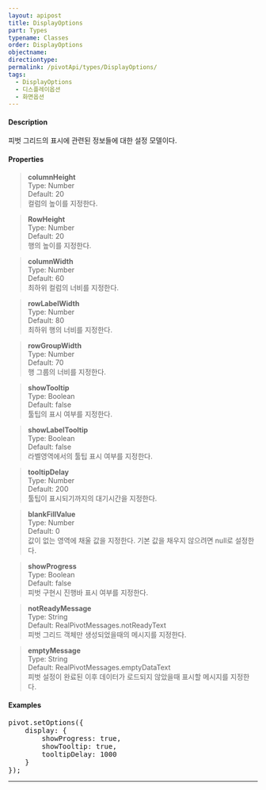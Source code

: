 ```yaml
---
layout: apipost
title: DisplayOptions
part: Types
typename: Classes
order: DisplayOptions
objectname: 
directiontype: 
permalink: /pivotApi/types/DisplayOptions/
tags: 
  - DisplayOptions
  - 디스플레이옵션
  - 화면옵션
---
```


#### Description

 피벗 그리드의 표시에 관련된 정보들에 대한 설정 모델이다.

#### Properties

> **columnHeight**  
> Type: Number   
> Default: 20      
> 컬럼의 높이를 지정한다.    

> **RowHeight**  
> Type: Number   
> Default: 20      
> 행의 높이를 지정한다.    

> **columnWidth**  
> Type: Number   
> Default: 60      
> 최하위 컬럼의 너비를 지정한다.    

> **rowLabelWidth**  
> Type: Number   
> Default: 80       
> 최하위 행의 너비를 지정한다.    

> **rowGroupWidth**  
> Type: Number   
> Default: 70       
> 행 그룹의 너비를 지정한다.    

> **showTooltip**  
> Type: Boolean   
> Default: false      
> 툴팁의 표시 여부를 지정한다.    

> **showLabelTooltip**  
> Type: Boolean   
> Default: false       
> 라벨영역에서의 툴팁 표시 여부를 지정한다.    

> **tooltipDelay**  
> Type: Number    
> Default: 200      
> 툴팁이 표시되기까지의 대기시간을 지정한다.    

> **blankFillValue**  
> Type: Number   
> Default: 0      
> 값이 없는 영역에 채울 값을 지정한다. 기본 값을 채우지 않으려면 null로 설정한다.    

> **showProgress**  
> Type: Boolean   
> Default: false       
> 피벗 구현시 진행바 표시 여부를 지정한다.     

> **notReadyMessage**  
> Type: String    
> Default: RealPivotMessages.notReadyText      
> 피벗 그리드 객체만 생성되었을때의 메시지를 지정한다.    

> **emptyMessage**  
> Type: String   
> Default: RealPivotMessages.emptyDataText      
> 피벗 설정이 완료된 이후 데이터가 로드되지 않았을때 표시할 메시지를 지정한다.    


#### Examples   

<pre class="prettyprint">
pivot.setOptions({        
    display: {
        showProgress: true,
        showTooltip: true,
        tooltipDelay: 1000
    }       
});	
</pre>

---


